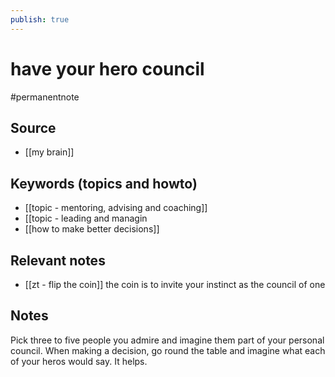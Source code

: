 ```yaml
---
publish: true
---
```


# have your hero council

#permanentnote

## Source
- [[my brain]]

## Keywords (topics and howto)
- [[topic - mentoring, advising and coaching]]
- [[topic - leading and managin
- [[how to make better decisions]]

## Relevant notes
- [[zt - flip the coin]] the coin is to invite your instinct as the council of one

## Notes
Pick three to five people you admire and imagine them part of your personal council. When making a decision, go round the table and imagine what each of your heros would say. It helps.